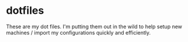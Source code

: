dotfiles
========

These are my dot files. I'm putting them out in the wild to help setup new machines / import my configurations quickly and efficiently.

